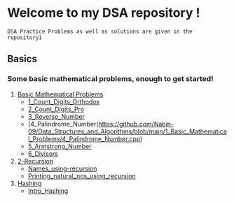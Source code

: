 # Welcome to my DSA repository !
`DSA Practice Problems as well as solutions are given in the repository1`<br>
## Basics
### Some basic mathematical problems, enough to get started! 
1. [Basic Mathematical Problems](https://github.com/Nabin-09/Data_Structures_and_Algorithms/tree/main/1_Basic_Mathematical_Problems)<br>
     - [1_Count_Digits_Orthodox](https://github.com/Nabin-09/Data_Structures_and_Algorithms/blob/main/1_Basic_Mathematical_Problems/1_Count_Digits_Orthodox.cpp)<br>
     - [2_Count_Digits_Pro](https://github.com/Nabin-09/Data_Structures_and_Algorithms/blob/main/1_Basic_Mathematical_Problems/2_Count_Digits_Pro.cpp)<br>
     - [3_Reverse_Number](https://github.com/Nabin-09/Data_Structures_and_Algorithms/blob/main/1_Basic_Mathematical_Problems/3_Reverse_Number.cpp)<br>
     - [4_Palindrome_Number(https://github.com/Nabin-09/Data_Structures_and_Algorithms/blob/main/1_Basic_Mathematical_Problems/4_Palindrome_Number.cpp)<br>
     - [5_Armstrong_Number](https://github.com/Nabin-09/Data_Structures_and_Algorithms/blob/main/1_Basic_Mathematical_Problems/5_Armstrong_Number.cpp)<br>
     - [6_Divisors](https://github.com/Nabin-09/Data_Structures_and_Algorithms/blob/main/1_Basic_Mathematical_Problems/6_Divisors.cpp)<br>
2. [2-Recursion](https://github.com/Nabin-09/Data_Structures_and_Algorithms/tree/main/1-Basics/2-Recursion)
   - [Names_using-recursion](https://github.com/Nabin-09/Data_Structures_and_Algorithms/blob/main/1-Basics/2-Recursion/1_Name.cpp)
   - [Printing_natural_nos_using_recursion](https://github.com/Nabin-09/Data_Structures_and_Algorithms/blob/main/1-Basics/2-Recursion/2_Natural_Numbers.cpp)
3. [Hashing](https://github.com/Nabin-09/Data_Structures_and_Algorithms/tree/main/1-Basics/3-Hashing)
   - [Intro_Hashing](https://github.com/Nabin-09/Data_Structures_and_Algorithms/tree/main/1-Basics/3-Hashing)
   
